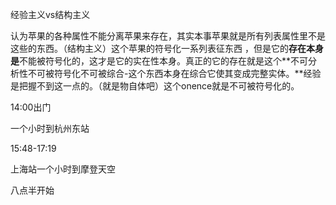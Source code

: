 

经验主义vs结构主义

认为苹果的各种属性不能分离苹果来存在，其实本事苹果就是所有列表属性里不是这些的东西。（结构主义）这个苹果的符号化一系列表征东西 ，但是它的**存在本身是**不能被符号化的，这才是它的实在性本身。真正的它的存在就是这个**不可分析性不可被符号化不可被综合-这个东西本身在综合它使其变成完整实体。**经验是把握不到这一点的。（就是物自体吧）这个onence就是不可被符号化的。



14:00出门

一个小时到杭州东站

15:48-17:19

上海站一个小时到摩登天空

八点半开始